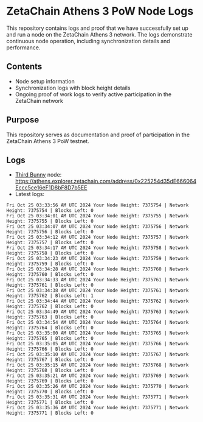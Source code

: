 # ZetaChain Athens 3 PoW Node Logs
This repository contains logs and proof that we have successfully set up and run a node on the ZetaChain Athens 3 network. The logs demonstrate continuous node operation, including synchronization details and performance.

## Contents
- Node setup information
- Synchronization logs with block height details
- Ongoing proof of work logs to verify active participation in the ZetaChain network

## Purpose
This repository serves as documentation and proof of participation in the ZetaChain Athens 3 PoW testnet.

## Logs

- [Third Bunny](https://thirdbunny.xyz/) node: https://athens.explorer.zetachain.com/address/0x225254d35dE666064Eccc5ce16eF1D8bF8D7b5EE
- Latest logs:
```
Fri Oct 25 03:33:56 AM UTC 2024 Your Node Height: 7375754 | Network Height: 7375754 | Blocks Left: 0
Fri Oct 25 03:34:01 AM UTC 2024 Your Node Height: 7375755 | Network Height: 7375755 | Blocks Left: 0
Fri Oct 25 03:34:07 AM UTC 2024 Your Node Height: 7375756 | Network Height: 7375756 | Blocks Left: 0
Fri Oct 25 03:34:12 AM UTC 2024 Your Node Height: 7375757 | Network Height: 7375757 | Blocks Left: 0
Fri Oct 25 03:34:17 AM UTC 2024 Your Node Height: 7375758 | Network Height: 7375758 | Blocks Left: 0
Fri Oct 25 03:34:23 AM UTC 2024 Your Node Height: 7375759 | Network Height: 7375759 | Blocks Left: 0
Fri Oct 25 03:34:28 AM UTC 2024 Your Node Height: 7375760 | Network Height: 7375760 | Blocks Left: 0
Fri Oct 25 03:34:33 AM UTC 2024 Your Node Height: 7375761 | Network Height: 7375761 | Blocks Left: 0
Fri Oct 25 03:34:38 AM UTC 2024 Your Node Height: 7375761 | Network Height: 7375762 | Blocks Left: 1
Fri Oct 25 03:34:44 AM UTC 2024 Your Node Height: 7375762 | Network Height: 7375762 | Blocks Left: 0
Fri Oct 25 03:34:49 AM UTC 2024 Your Node Height: 7375763 | Network Height: 7375763 | Blocks Left: 0
Fri Oct 25 03:34:54 AM UTC 2024 Your Node Height: 7375764 | Network Height: 7375764 | Blocks Left: 0
Fri Oct 25 03:35:00 AM UTC 2024 Your Node Height: 7375765 | Network Height: 7375765 | Blocks Left: 0
Fri Oct 25 03:35:05 AM UTC 2024 Your Node Height: 7375766 | Network Height: 7375766 | Blocks Left: 0
Fri Oct 25 03:35:10 AM UTC 2024 Your Node Height: 7375767 | Network Height: 7375767 | Blocks Left: 0
Fri Oct 25 03:35:15 AM UTC 2024 Your Node Height: 7375768 | Network Height: 7375768 | Blocks Left: 0
Fri Oct 25 03:35:21 AM UTC 2024 Your Node Height: 7375769 | Network Height: 7375769 | Blocks Left: 0
Fri Oct 25 03:35:26 AM UTC 2024 Your Node Height: 7375770 | Network Height: 7375770 | Blocks Left: 0
Fri Oct 25 03:35:31 AM UTC 2024 Your Node Height: 7375771 | Network Height: 7375771 | Blocks Left: 0
Fri Oct 25 03:35:36 AM UTC 2024 Your Node Height: 7375771 | Network Height: 7375771 | Blocks Left: 0
```

